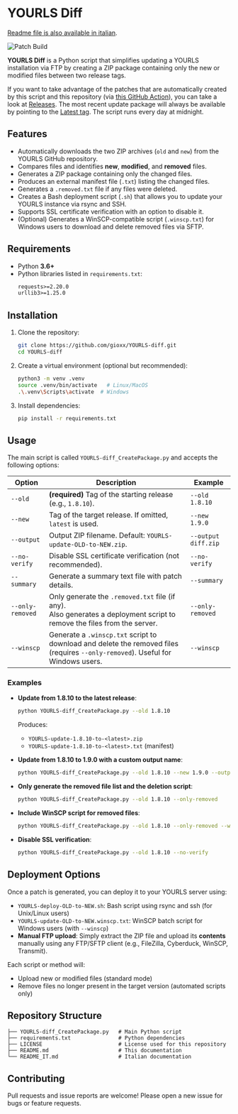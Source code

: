 # YOURLS Diff

[Readme file is also available in italian](README_IT.md).

![Patch Build](https://github.com/gioxx/YOURLS-diff/actions/workflows/patch.yml/badge.svg)

**YOURLS Diff** is a Python script that simplifies updating a YOURLS installation via FTP by creating a ZIP package containing only the new or modified files between two release tags.

If you want to take advantage of the patches that are automatically created by this script and this repository (via [this GitHub Action](.github/workflows/patch.yml)), you can take a look at [Releases](https://github.com/gioxx/YOURLS-diff/releases). The most recent update package will always be available by pointing to the [Latest tag](https://github.com/gioxx/YOURLS-diff/releases/latest). The script runs every day at midnight.

## Features

- Automatically downloads the two ZIP archives (`old` and `new`) from the YOURLS GitHub repository.  
- Compares files and identifies **new**, **modified**, and **removed** files.  
- Generates a ZIP package containing only the changed files.  
- Produces an external manifest file (`.txt`) listing the changed files.  
- Generates a `.removed.txt` file if any files were deleted.  
- Creates a Bash deployment script (`.sh`) that allows you to update your YOURLS instance via rsync and SSH.  
- Supports SSL certificate verification with an option to disable it.  
- (Optional) Generates a WinSCP-compatible script (`.winscp.txt`) for Windows users to download and delete removed files via SFTP.

## Requirements

- Python **3.6+**  
- Python libraries listed in `requirements.txt`:
  ```txt
  requests>=2.20.0
  urllib3>=1.25.0
  ```

## Installation

1. Clone the repository:
   ```bash
   git clone https://github.com/gioxx/YOURLS-diff.git
   cd YOURLS-diff
   ```

2. Create a virtual environment (optional but recommended):
   ```bash
   python3 -m venv .venv
   source .venv/bin/activate   # Linux/MacOS
   .\.venv\Scripts\activate  # Windows
   ```

3. Install dependencies:
   ```bash
   pip install -r requirements.txt
   ```

## Usage

The main script is called `YOURLS-diff_CreatePackage.py` and accepts the following options:

| Option           | Description                                                                                        | Example                              |
|------------------|----------------------------------------------------------------------------------------------------|--------------------------------------|
| `--old`          | **(required)** Tag of the starting release (e.g., `1.8.10`).                                       | `--old 1.8.10`                       |
| `--new`          | Tag of the target release. If omitted, `latest` is used.                                           | `--new 1.9.0`                        |
| `--output`       | Output ZIP filename. Default: `YOURLS-update-OLD-to-NEW.zip`.                                      | `--output diff.zip`                  |
| `--no-verify`    | Disable SSL certificate verification (not recommended).                                            | `--no-verify`                        |
| `--summary`      | Generate a summary text file with patch details.                                                   | `--summary`                          |
| `--only-removed` | Only generate the `.removed.txt` file (if any).<br>Also generates a deployment script to remove the files from the server. | `--only-removed` |
| `--winscp`       | Generate a `.winscp.txt` script to download and delete the removed files (requires `--only-removed`). Useful for Windows users. | `--winscp` |

### Examples

- **Update from 1.8.10 to the latest release**:
  ```bash
  python YOURLS-diff_CreatePackage.py --old 1.8.10
  ```
  Produces:
  - `YOURLS-update-1.8.10-to-<latest>.zip`  
  - `YOURLS-update-1.8.10-to-<latest>.txt` (manifest)

- **Update from 1.8.10 to 1.9.0 with a custom output name**:
  ```bash
  python YOURLS-diff_CreatePackage.py --old 1.8.10 --new 1.9.0 --output update.zip
  ```

- **Only generate the removed file list and the deletion script**:
  ```bash
  python YOURLS-diff_CreatePackage.py --old 1.8.10 --only-removed
  ```

- **Include WinSCP script for removed files**:
  ```bash
  python YOURLS-diff_CreatePackage.py --old 1.8.10 --only-removed --winscp
  ```

- **Disable SSL verification**:
  ```bash
  python YOURLS-diff_CreatePackage.py --old 1.8.10 --no-verify
  ```

## Deployment Options

Once a patch is generated, you can deploy it to your YOURLS server using:

- `YOURLS-deploy-OLD-to-NEW.sh`: Bash script using rsync and ssh (for Unix/Linux users)
- `YOURLS-update-OLD-to-NEW.winscp.txt`: WinSCP batch script for Windows users (with `--winscp`)
- **Manual FTP upload**: Simply extract the ZIP file and upload its **contents** manually using any FTP/SFTP client (e.g., FileZilla, Cyberduck, WinSCP, Transmit).

Each script or method will:
- Upload new or modified files (standard mode)
- Remove files no longer present in the target version (automated scripts only)

## Repository Structure

```text
├── YOURLS-diff_CreatePackage.py   # Main Python script
├── requirements.txt               # Python dependencies
├── LICENSE                        # License used for this repository
├── README.md                      # This documentation
└── README_IT.md                   # Italian documentation
```

## Contributing

Pull requests and issue reports are welcome! Please open a new issue for bugs or feature requests.
